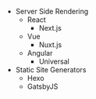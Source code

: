 - Server Side Rendering
  - React
    - Next.js
  - Vue
    - Nuxt.js
  - Angular
    - Universal
- Static Site Generators
  - Hexo
  - GatsbyJS